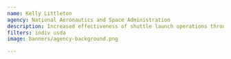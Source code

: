 ```yaml
---
name: Kelly Littleton
agency: National Aeronautics and Space Administration
description: Increased effectiveness of shuttle launch operations through the creation of Meta, a system that consolidates all project management information and functions for flight programs. The Meta system is expected to reduce annual costs by $200K+.
filters: indiv usda
image: banners/agency-background.png

---
```

